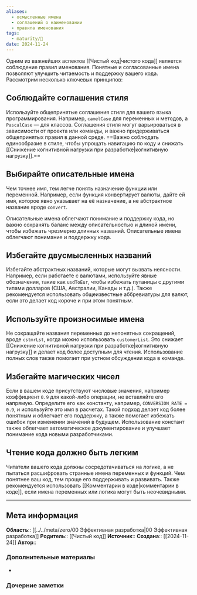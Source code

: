 ```yaml
---
aliases:
  - осмысленные имена
  - соглашений о наименовании
  - правила именования
tags:
  - maturity/🌱
date: 2024-11-24
---
```

Одним из важнейших аспектов [[Чистый код|чистого кода]] является соблюдение правил именования. Понятные и согласованные имена позволяют улучшить читаемость и поддержку вашего кода. Рассмотрим несколько ключевых принципов:
## Соблюдайте соглашения стиля
Используйте общепринятые соглашения стиля для вашего языка программирования. Например, `camelCase` для переменных и методов, а `PascalCase` — для классов. Соглашения стиля могут варьироваться в зависимости от проекта или команды, и важно придерживаться общепринятых правил в данной среде. ==Важно соблюдать единообразие в стиле, чтобы упрощать навигацию по коду и снижать [[Снижение когнитивной нагрузки при разработке|когнитивную нагрузку]].==
## Выбирайте описательные имена
Чем точнее имя, тем легче понять назначение функции или переменной. Например, если функция конвертирует валюты, дайте ей имя, которое явно указывает на её назначение, а не абстрактное название вроде `convert`.

Описательные имена облегчают понимание и поддержку кода, но важно сохранять баланс между описательностью и длиной имени, чтобы избежать чрезмерно длинных названий. Описательные имена облегчают понимание и поддержку кода.
## Избегайте двусмысленных названий
Избегайте абстрактных названий, которые могут вызвать неясности. Например, если работаете с валютами, используйте явные обозначения, такие как `usdToEur`, чтобы избежать путаницы с другими типами долларов (США, Австралии, Канады и т.д.). Также рекомендуется использовать общеизвестные аббревиатуры для валют, если это делает код короче и при этом понятным.
## Используйте произносимые имена
Не сокращайте названия переменных до непонятных сокращений, вроде `cstmrLst`, когда можно использовать `customerList`. Это снижает [[Снижение когнитивной нагрузки при разработке|когнитивную нагрузку]] и делает код более доступным для чтения. Использование полных слов также помогает при устном обсуждении кода в команде.
## Избегайте магических чисел
Если в вашем коде присутствуют числовые значения, например коэффициент `0.9` для какой-либо операции, не вставляйте его напрямую. Определите его как константу, например, `CONVERSION_RATE = 0.9`, и используйте это имя в расчетах. Такой подход делает код более понятным и облегчает его поддержку, а также помогает избежать ошибок при изменении значений в будущем. Использование констант также облегчает автоматическое документирование и улучшает понимание кода новыми разработчиками.
## Чтение кода должно быть легким
Читатели вашего кода должны сосредотачиваться на логике, а не пытаться расшифровать странные имена переменных и функций. Чем понятнее ваш код, тем проще его поддерживать и развивать. Также рекомендуется использовать [[Комментарии в коде|комментарии в коде]], если имена переменных или логика могут быть неочевидными.
***
## Мета информация
**Область**:: [[../../meta/zero/00 Эффективная разработка|00 Эффективная разработка]]
**Родитель**:: [[Чистый код]]
**Источник**:: 
**Создана**:: [[2024-11-24]]
**Автор**:: 
### Дополнительные материалы
- 

### Дочерние заметки
<!-- QueryToSerialize: LIST FROM [[]] WHERE contains(Родитель, this.file.link) or contains(parents, this.file.link) -->

